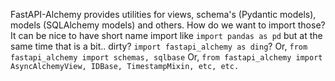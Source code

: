 FastAPI-Alchemy provides utilities for views, schema's (Pydantic models), models (SQLAlchemy models) and others. 
How do we want to import those?
It can be nice to have short name import like `import pandas as pd` but at the same time that is a bit.. dirty? `import fastapi_alchemy as ding`? 
Or, 
`from fastapi_alchemy import schemas, sqlbase`
Or,
`from fastapi_alchemy import AsyncAlchemyView, IDBase, TimestampMixin, etc, etc.`
